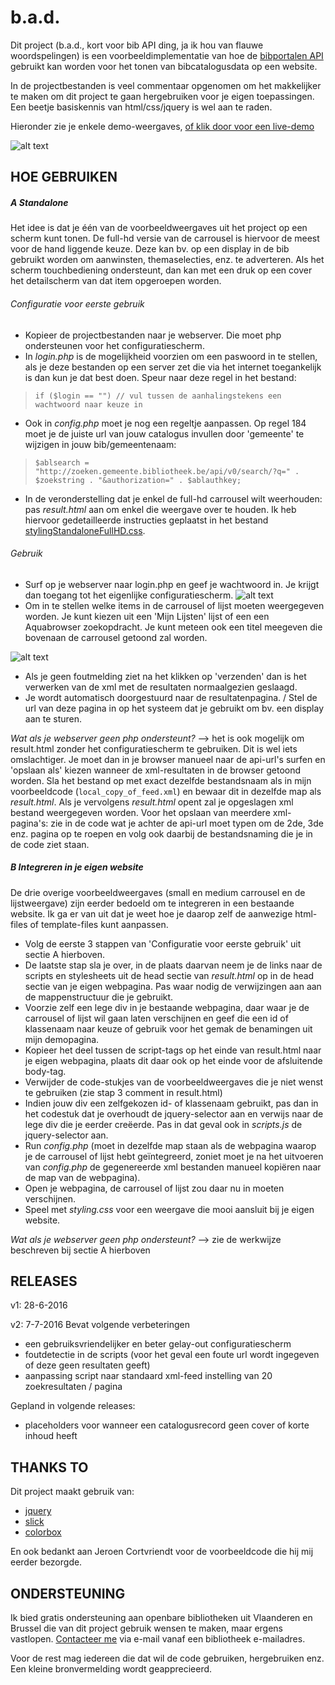 # b.a.d.  

Dit project (b.a.d., kort voor bib API ding, ja ik hou van flauwe woordspelingen) is een voorbeeldimplementatie van hoe de [bibportalen API](http://www.cultuurconnect.be/diensten/bibliotheekportalen/open-data) gebruikt kan worden voor het tonen van bibcatalogusdata op een website.

In de projectbestanden is veel commentaar opgenomen om het makkelijker te maken om dit project te gaan hergebruiken voor je eigen toepassingen. Een beetje basiskennis van html/css/jquery is wel aan te raden.

Hieronder zie je enkele demo-weergaves, [of klik door voor een live-demo](http://provincieantwerpen.bibliotheek.be/bibapiding/result_sprinters.html)

![alt text](screenshots/Demo-overzicht.png "Demo van carrouselweergave")

## HOE GEBRUIKEN

##### A Standalone
Het idee is dat je één van de voorbeeldweergaves uit het project op een scherm kunt tonen. De full-hd versie van de carrousel is hiervoor de meest voor de hand liggende keuze. Deze kan bv. op een display in de bib gebruikt worden om aanwinsten, themaselecties, enz. te adverteren. Als het scherm touchbediening ondersteunt, dan kan met een druk op een cover het detailscherm van dat item opgeroepen worden.

###### Configuratie voor eerste gebruik
- Kopieer de projectbestanden naar je webserver. Die moet php ondersteunen voor het configuratiescherm. 
- In *login.php* is de mogelijkheid voorzien om een paswoord in te stellen, als je deze bestanden op een server zet die via het internet toegankelijk is dan kun je dat best doen. Speur naar deze regel in het bestand:
 
> ` if ($login == "") // vul tussen de aanhalingstekens een wachtwoord naar keuze in `

- Ook in *config.php* moet je nog een regeltje aanpassen. Op regel 184 moet je de juiste url van jouw catalogus invullen door 'gemeente' te wijzigen in jouw bib/gemeentenaam:

> ` $ablsearch = "http://zoeken.gemeente.bibliotheek.be/api/v0/search/?q=" . $zoekstring . "&authorization=" . $ablauthkey;   `

- In de veronderstelling dat je enkel de full-hd carrousel wilt weerhouden: pas *result.html* aan om enkel die weergave over te houden. Ik heb hiervoor gedetailleerde instructies geplaatst in het bestand [stylingStandaloneFullHD.css](https://github.com/kdw2060/b.a.d./edit/master/stylingStandaloneFullHD.css).

###### Gebruik
- Surf op je webserver naar login.php en geef je wachtwoord in. Je krijgt dan toegang tot het eigenlijke configuratiescherm.
![alt text](screenshots/Instellingenscherm.png "Loginscherm")
- Om in te stellen welke items in de carrousel of lijst moeten weergegeven worden. Je kunt kiezen uit een 'Mijn Lijsten' lijst of een een Aquabrowser zoekopdracht. Je kunt meteen ook een titel meegeven die bovenaan de carrousel getoond zal worden.

![alt text](screenshots/Instellingenscherm2.png "Configuratiescherm")
- Als je geen foutmelding ziet na het klikken op 'verzenden' dan is het verwerken van de xml met de resultaten normaalgezien geslaagd.
- Je wordt automatisch doorgestuurd naar de resultatenpagina. / Stel de url van deze pagina in op het systeem dat je gebruikt om bv. een display aan te sturen.

*Wat als je webserver geen php ondersteunt?* --> het is ook mogelijk om result.html zonder het configuratiescherm te gebruiken. Dit is wel iets omslachtiger. Je moet dan in je browser manueel naar de api-url's surfen en 'opslaan als' kiezen wanneer de xml-resultaten in de browser getoond worden. Sla het bestand op met exact dezelfde bestandsnaam als in mijn voorbeeldcode (`local_copy_of_feed.xml`) en bewaar dit in dezelfde map als *result.html*. Als je vervolgens *result.html* opent zal je opgeslagen xml bestand weergegeven worden. Voor het opslaan van meerdere xml-pagina's: zie in de code wat je achter de api-url moet typen om de 2de, 3de enz. pagina op te roepen en volg ook daarbij de bestandsnaming die je in de code ziet staan.


##### B Integreren in je eigen website
De drie overige voorbeeldweergaves (small en medium carrousel en de lijstweergave) zijn eerder bedoeld om te integreren in een bestaande website. Ik ga er van uit dat je weet hoe je daarop zelf de aanwezige html-files of template-files kunt aanpassen.

- Volg de eerste 3 stappen van 'Configuratie voor eerste gebruik' uit sectie A hierboven. 
- De laatste stap sla je over, in de plaats daarvan neem je de links naar de scripts en stylesheets uit de head sectie van *result.html* op in de head sectie van je eigen webpagina. Pas waar nodig de verwijzingen aan aan de mappenstructuur die je gebruikt.
- Voorzie zelf een lege div in je bestaande webpagina, daar waar je de carrousel of lijst wil gaan laten verschijnen en geef die een id of klassenaam naar keuze of gebruik voor het gemak de benamingen uit mijn demopagina.
- Kopieer het deel tussen de script-tags op het einde van result.html naar je eigen webpagina, plaats dit daar ook op het einde voor de afsluitende body-tag.
- Verwijder de code-stukjes van de voorbeeldweergaves die je niet wenst te gebruiken (zie stap 3 comment in result.html)
- Indien jouw div een zelfgekozen id- of klassenaam gebruikt, pas dan in het codestuk dat je overhoudt de jquery-selector aan en verwijs naar de lege div die je eerder creëerde. Pas in dat geval ook in *scripts.js* de jquery-selector aan.
- Run *config.php* (moet in dezelfde map staan als de webpagina waarop je de carrousel of lijst hebt geïntegreerd, zoniet moet je na het uitvoeren van *config.php* de gegenereerde xml bestanden manueel kopiëren naar de map van de webpagina).
- Open je webpagina, de carrousel of lijst zou daar nu in moeten verschijnen.
- Speel met *styling.css* voor een weergave die mooi aansluit bij je eigen website.

*Wat als je webserver geen php ondersteunt?* --> zie de werkwijze beschreven bij sectie A hierboven

## RELEASES
v1: 28-6-2016

v2: 7-7-2016 Bevat volgende verbeteringen
* een gebruiksvriendelijker en beter gelay-out configuratiescherm
* foutdetectie in de scripts (voor het geval een foute url wordt ingegeven of deze geen resultaten geeft)
* aanpassing script naar standaard xml-feed instelling van 20 zoekresultaten / pagina

Gepland in volgende releases:
* placeholders voor wanneer een catalogusrecord geen cover of korte inhoud heeft

## THANKS TO
Dit project maakt gebruik van:
* [jquery](https://jquery.com/)
* [slick](http://kenwheeler.github.io/slick/)
* [colorbox](http://www.jacklmoore.com/colorbox/)

En ook bedankt aan Jeroen Cortvriendt voor de voorbeeldcode die hij mij eerder bezorgde.


## ONDERSTEUNING
Ik bied gratis ondersteuning aan openbare bibliotheken uit Vlaanderen en Brussel die van dit project gebruik wensen te maken, maar ergens vastlopen. [Contacteer me](http://www.provincieantwerpen.be/content/modules/nl/contactpersonen/provinciaal/dcul/provinciaal-bibliotheekcentrum-vrieselhof/kris-de-winter.html) via e-mail vanaf een bibliotheek e-mailadres.

Voor de rest mag iedereen die dat wil de code gebruiken, hergebruiken enz. Een kleine bronvermelding wordt geapprecieerd.
